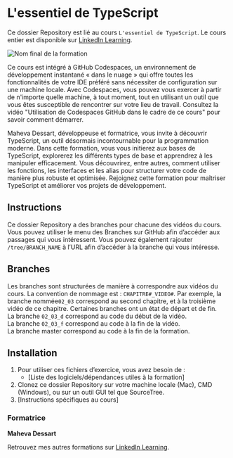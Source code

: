 # L'essentiel de TypeScript

Ce dossier Repository est lié au cours `L'essentiel de TypeScript`. Le cours entier est disponible sur [LinkedIn Learning][lil-course-url].

![Nom final de la formation][lil-thumbnail-url] 

Ce cours est intégré à GitHub Codespaces, un environnement de développement instantané « dans le nuage » qui offre toutes les fonctionnalités de votre IDE préféré sans nécessiter de configuration sur une machine locale. Avec Codespaces, vous pouvez vous exercer à partir de n'importe quelle machine, à tout moment, tout en utilisant un outil que vous êtes susceptible de rencontrer sur votre lieu de travail. Consultez la vidéo "Utilisation de Codespaces GitHub dans le cadre de ce cours" pour savoir comment démarrer.  

Maheva Dessart, développeuse et formatrice, vous invite à découvrir TypeScript, un outil désormais incontournable pour la programmation moderne. Dans cette formation, vous vous initierez aux bases de TypeScript, explorerez les différents types de base et apprendrez à les manipuler efficacement. Vous découvrirez, entre autres, comment utiliser les fonctions, les interfaces et les alias pour structurer votre code de manière plus robuste et optimisée. Rejoignez cette formation pour maîtriser TypeScript et améliorer vos projets de développement.

## Instructions

Ce dossier Repository a des branches pour chacune des vidéos du cours. Vous pouvez utiliser le menu des Branches sur GitHub afin d’accéder aux passages qui vous intéressent. Vous pouvez également rajouter `/tree/BRANCH_NAME` à l’URL afin d’accéder à la branche qui vous intéresse. 

## Branches

Les branches sont structurées de manière à correspondre aux vidéos du cours. La convention de nommage est : `CHAPITRE#_VIDEO#`. Par exemple, la branche nommée`02_03` correspond au second chapitre, et à la troisième vidéo de ce chapitre. Certaines branches ont un état de départ et de fin.  
La branche `02_03_d` correspond au code du début de la vidéo.  
La branche `02_03_f` correspond au code à la fin de la vidéo.  
La branche master correspond au code à la fin de la formation. 

## Installation

1. Pour utiliser ces fichiers d’exercice, vous avez besoin de : 
   - [Liste des logiciels/dépendances utiles à la formation] 
2. Clonez ce dossier Repository sur votre machine locale (Mac), CMD (Windows), ou sur un outil GUI tel que SourceTree. 
3. [Instructions spécifiques au cours] 


### Formatrice

**Maheva Dessart** 

 Retrouvez mes autres formations sur [LinkedIn Learning][lil-URL-trainer].

[0]: # (Replace these placeholder URLs with actual course URLs)
[lil-course-url]: https://www.linkedin.com
[lil-thumbnail-url]: https://media.licdn.com/dms/image/v2/D4E0DAQHu6doyyvEPJg/learning-public-crop_675_1200/B4EZUYndZVHUAY-/0/1739874752744?e=2147483647&v=beta&t=Pw5aeU6Wumv0u53u5KOCDW8UG_zzmlgbz1fYvaubFZI
[lil-URL-trainer]: https://www.linkedin.com/learning/instructors/maheva-dessart

[1]: # (End of FR-Instruction ###############################################################################################)
